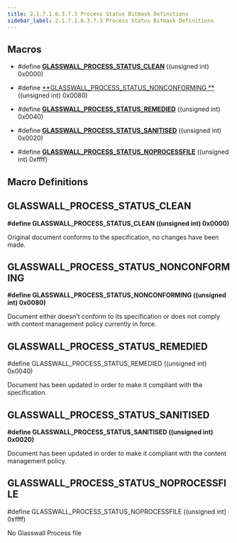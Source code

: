 ```yaml
---
title: 2.1.7.1.6.3.7.3 Process Status Bitmask Definitions
sidebar_label: 2.1.7.1.6.3.7.3 Process Status Bitmask Definitions
---
```

## Macros

- #define [**GLASSWALL\_PROCESS\_STATUS\_CLEAN**](#glasswall_process_status_clean) ((unsigned int) 0x0000)

- #define [**GLASSWALL\_PROCESS\_STATUS\_NONCONFORMING **](#glasswall_process_status_nonconforming) ((unsigned int) 0x0080)

- #define [**GLASSWALL\_PROCESS\_STATUS\_REMEDIED**](#glasswall_process_status_remedied) ((unsigned int) 0x0040)

- #define [**GLASSWALL\_PROCESS\_STATUS\_SANITISED**](#glasswall_process_status_sanitised) ((unsigned int) 0x0020)

- #define [**GLASSWALL\_PROCESS\_STATUS\_NOPROCESSFILE**](#glasswall_process_status_noprocessfile) ((unsigned int) 0xffff)

## Macro Definitions

## GLASSWALL\_PROCESS\_STATUS\_CLEAN

**#define GLASSWALL\_PROCESS\_STATUS\_CLEAN ((unsigned int) 0x0000)**

Original document conforms to the specification, no changes have been made.

## GLASSWALL\_PROCESS\_STATUS\_NONCONFORMING

**#define GLASSWALL\_PROCESS\_STATUS\_NONCONFORMING ((unsigned int) 0x0080)**

Document either doesn&#39;t conform to its specification or does not comply with content management policy currently in force.

## GLASSWALL\_PROCESS\_STATUS\_REMEDIED

#define GLASSWALL\_PROCESS\_STATUS\_REMEDIED ((unsigned int) 0x0040)

Document has been updated in order to make it compliant with the specification.

## GLASSWALL\_PROCESS\_STATUS\_SANITISED

**#define GLASSWALL\_PROCESS\_STATUS\_SANITISED ((unsigned int) 0x0020)**

Document has been updated in order to make it compliant with the content management policy.

## GLASSWALL\_PROCESS\_STATUS\_NOPROCESSFILE

#define GLASSWALL\_PROCESS\_STATUS\_NOPROCESSFILE ((unsigned int) 0xffff)

No Glasswall Process file